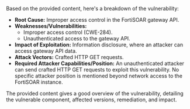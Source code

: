 Based on the provided content, here's a breakdown of the vulnerability:

*   **Root Cause:** Improper access control in the FortiSOAR gateway API.
*   **Weaknesses/Vulnerabilities:**
    *   Improper access control (CWE-284).
    *   Unauthenticated access to the gateway API.
*   **Impact of Exploitation:** Information disclosure, where an attacker can access gateway API data.
*  **Attack Vectors:** Crafted HTTP GET requests.
*   **Required Attacker Capabilities/Position:** An unauthenticated attacker can send crafted HTTP GET requests to exploit this vulnerability. No specific attacker position is mentioned beyond network access to the FortiSOAR instance.

The provided content gives a good overview of the vulnerability, detailing the vulnerable component, affected versions, remediation, and impact.